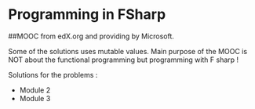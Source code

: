 # Programming in FSharp
##MOOC from edX.org and providing by Microsoft.

Some of the solutions uses mutable values. Main purpose of the MOOC is NOT about the functional programming but programming with F sharp !

Solutions for the problems :
- Module 2
- Module 3
